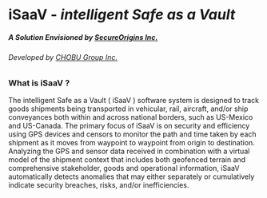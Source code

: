 # **iSaaV** - _intelligent Safe as a Vault_

##### A Solution Envisioned by [SecureOrigins Inc.](https://www.secureorigins.net)
###### _Developed by [CHOBU Group Inc.](https://www.chobugroup.com)_

### What is iSaaV ?

The intelligent Safe as a Vault ( iSaaV ) software system is designed to track goods shipments being transported in vehicular, rail, aircraft, and/or ship conveyances both within and across national borders, such as US-Mexico and US-Canada. The primary focus of iSaaV is on security and efficiency using GPS devices and censors to monitor the path and time taken by each shipment as it moves from waypoint to waypoint from origin to destination. Analyzing the GPS and sensor data received in combination with a virtual model of the shipment context that includes both geofenced terrain and comprehensive stakeholder, goods and operational information, iSaaV automatically detects anomalies that may either separately or cumulatively indicate security breaches, risks, and/or inefficiencies.
